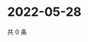 # 2022-05-28

共 0 条

<!-- BEGIN WEIBO -->
<!-- 最后更新时间 Sat May 28 2022 13:15:18 GMT+0800 (China Standard Time) -->

<!-- END WEIBO -->
